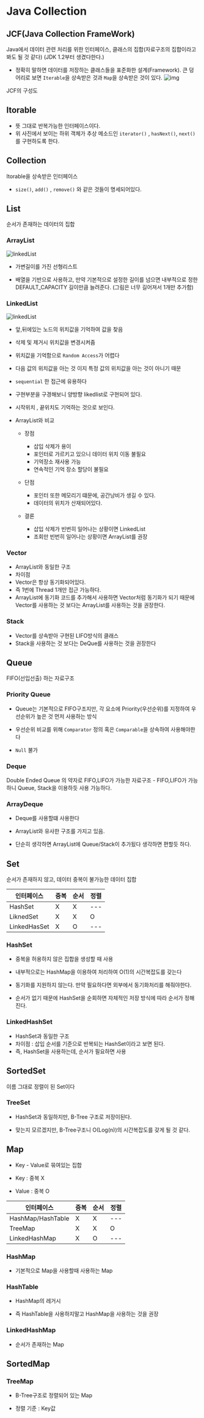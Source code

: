 # Java Collection
## JCF(Java Collection FrameWork)
Java에서 데이터 관련 처리를 위한 인터페이스, 클래스의 집합(자료구조의 집합이라고 봐도 될 것 같다) (JDK 1.2부터 생겼다한다.)
- 정확히 말하면 데이터를 저장하는 클래스들을 표준화한 설계(Framework).
큰 덩어리로 보면 `Iterable`을 상속받은 것과 `Map`을 상속받은 것이 있다.
![img](JavaCollection.svg)

JCF의 구성도
## Itorable
- 뜻 그대로 반복가능한 인터페이스이다.
- 위 사진에서 보이는 하위 객체가 추상 메소드인 `iterator()` , `hasNext()`, `next()`를 구현하도록 한다.
## Collection
Itorable을 상속받은 인터페이스
- `size()`, `add()` , `remove()` 와 같은 것들이 명세되어있다.
## List
순서가 존재하는 데이터의 집합
### ArrayList
![linkedList](ArrayList.png)
- 가변길이를 가진 선형리스트

- 배열을 기반으로 사용하고, 만약 기본적으로 설정한 길이를 넘으면 내부적으로 정한 DEFAULT_CAPACITY 길이만큼 늘려준다. (그림은 너무 길어져서 1개만 추가함)
### LinkedList
![linkedList](linkedList.png)
- 앞,뒤에있는 노드의 위치값을 기억하여 값을 찾음
- 삭제 및 제거시 위치값을 변경시켜줌
- 위치값을 기억함으로 `Random Access`가 어렵다
- 다음 값의 위치값을 아는 것 이지 특정 값의 위치값을 아는 것이 아니기 때문
- `sequential` 한 접근에 유용하다
- 구현부분을 구경해보니 양방향 likedlist로 구현되어 있다.
- 시작위치 , 끝위치도 기억하는 것으로 보인다.

- ArrayList와 비교

	- 장점
		- 삽입 삭제가 용이
		- 포인터로 가르키고 있으니 데이터 위치 이동 불필요
		- 기억장소 재사용 가능
		- 연속적인 기억 장소 할당이 불필요

	- 단점
		- 포인터 또한 메모리기 떄문에, 공간낭비가 생길 수 있다.
		- 데이터의 위치가 산재되어있다.

	- 결론 
		- 삽입 삭제가 빈번히 일어나는 상황이면 LinkedList
		- 조회만 빈번히 일어나는 상황이면 ArrayList를 권장
### Vector
- ArrayList와 동일한 구조
- 차이점
- Vector은 항상 동기화되어있다.
- 즉 1번에 Thread 1개만 접근 가능하다.
- ArrayList에 동기화 코드를 추가해서 사용하면 Vector처럼 동기화가 되기 때문에 Vector를 사용하는 것 보다는 ArrayList를 사용하는 것을 권장한다.
### Stack
- Vector를 상속받아 구현된 LIFO방식의 클래스
- Stack을 사용하는 것 보다는 DeQue를 사용하는 것을 권장한다
## Queue
FIFO(선입선출) 하는 자료구조
### Priority Queue
- Queue는 기본적으로 FIFO구조지만, 각 요소에 Priority(우선순위)를 지정하여 우선순위가 높은 것 먼저 사용하는 방식

- 우선순위 비교를 위해 `Comparator` 정의 혹은 `Comparable`을 상속하여 사용해야한다

- `Null` 불가
### Deque
Double Ended Queue 의 약자로 FIFO,LIFO가 가능한 자료구조 - FIFO,LIFO가 가능하니 Queue, Stack을 이용하듯 사용 가능하다.
### ArrayDeque
- Deque를 사용할떄 사용한다

- ArrayList와 유사한 구조를 가지고 있음.

- 단순히 생각하면 ArrayList에 Queue/Stack이 추가됬다 생각하면 편할듯 하다.
## Set
순서가 존재하지 않고, 데이터 중복이 불가능한 데이터 집합
 
| 인터페이스 | 중복 | 순서 | 정렬 |
| ------------ | ---- | ---- | ---- |
| HashSet| X| X| ---|
| LiknedSet| X| X| O|
| LinkedHasSet | X| O| ---|
### HashSet

- 중복을 허용하지 않은 집합을 생성할 때 사용

- 내부적으로는 HashMap을 이용하여 처리하여 O(1)의 시간복잡도를 갖는다

- 동기화를 지원하지 않는다. 만약 필요하다면 외부에서 동기화처리를 해줘야한다.

- 순서가 없기 때문에 HashSet을 순회하면 자체적인 저장 방식에 따라 순서가 정해진다.

### LinkedHashSet

- HashSet과 동일한 구조
- 차이점 : 삽입 순서를 기준으로 반복되는 HashSet이라고 보면 된다.
- 즉, HashSet을 사용하는데, 순서가 필요하면 사용

## SortedSet
이름 그대로 정렬이 된 Set이다
### TreeSet
- HashSet과 동일하지만, B-Tree 구조로 저장이된다.

- 맞는지 모르겠지만, B-Tree구조니 O(Log(n))의 시간복잡도를 갖게 될 것 같다.
## Map
- Key - Value로 묶여있는 집합

- Key : 중복 X

- Value : 중복 O

| 인터페이스 | 중복 | 순서 | 정렬 |
| ------------ | ---- | ---- | ---- |
| HashMap/HashTable | X | X | --- |
| TreeMap | X | X | O |
| LinkedHashMap | X | O | --- |

### HashMap
- 기본적으로 Map을 사용할때 사용하는 Map
### HashTable
- HashMap의 레거시

- 즉 HashTable을 사용하지말고 HashMap을 사용하는 것을 권장
### LinkedHashMap
- 순서가 존재하는 Map
## SortedMap
### TreeMap
- B-Tree구조로 정렬되어 있는 Map

- 정렬 기준 : Key값